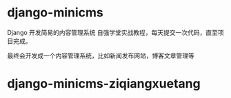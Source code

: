 # django-minicms
Django 开发简易的内容管理系统
自强学堂实战教程，每天提交一次代码，直至项目完成。

最终会开发成一个内容管理系统，比如新闻发布网站，博客文章管理等
# django-minicms-ziqiangxuetang
